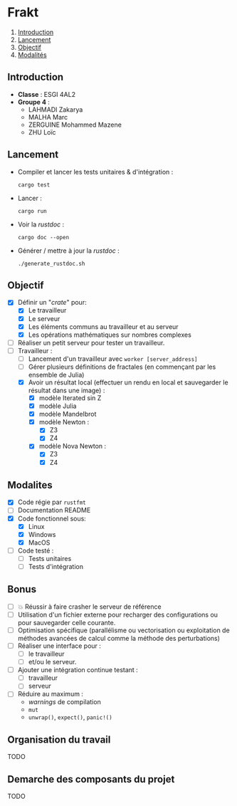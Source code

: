 # Frakt

1. [Introduction](#introduction)
2. [Lancement](#lancement)
3. [Objectif](#objectif)
4. [Modalités](#modalites)

## Introduction
- **Classe** : ESGI 4AL2
- **Groupe 4** :
  - LAHMADI Zakarya
  - MALHA Marc
  - ZERGUINE Mohammed Mazene
  - ZHU Loïc

## Lancement
- Compiler et lancer les tests unitaires & d'intégration  :
  ```
  cargo test
  ```
- Lancer :
  ```
  cargo run
  ```
- Voir la _rustdoc_ :
  ```
  cargo doc --open
  ```
- Générer / mettre à jour la _rustdoc_ :
  ```
  ./generate_rustdoc.sh
  ```
  
## Objectif
- [x] Définir un "_crate_" pour:
  - [x] Le travailleur
  - [x] Le serveur
  - [x] Les éléments communs au travailleur et au serveur
  - [x] Les opérations mathématiques sur nombres complexes

- [ ] Réaliser un petit serveur pour tester un travailleur.
- [ ] Travailleur :
  - [ ] Lancement d'un travailleur avec `worker [server_address]`
  - [ ] Gérer plusieurs définitions de fractales (en commençant par les ensemble de Julia)
  - [x] Avoir un résultat local (effectuer un rendu en local et sauvegarder le résultat dans une image) :
    - [x] modèle Iterated sin Z
    - [x] modèle Julia
    - [x] modèle Mandelbrot
    - [x] modèle Newton :
      - [x] Z3
      - [x] Z4
    - [x] modèle Nova Newton :
      - [x] Z3
      - [x] Z4

## Modalites
- [x] Code régie par `rustfmt`
- [ ] Documentation README
- [x] Code fonctionnel sous:
  - [x] Linux
  - [x] Windows
  - [x] MacOS
- [ ] Code testé :
  - [ ] Tests unitaires
  - [ ] Tests d'intégration

## Bonus
- [ ] 💥 Réussir à faire crasher le serveur de référence
- [ ] Utilisation d'un fichier externe pour recharger des configurations ou pour sauvegarder celle courante.
- [ ] Optimisation spécifique (parallélisme ou vectorisation ou exploitation de méthodes avancées de calcul comme la méthode des perturbations)
- [ ] Réaliser une interface pour :
  - [ ] le travailleur
  - [ ] et/ou le serveur.
- [ ] Ajouter une intégration continue testant :
  - [ ] travailleur
  - [ ] serveur
- [ ] Réduire au maximum :
  - _warnings_ de compilation
  - `mut`
  - `unwrap()`, `expect()`, `panic!()`

## Organisation du travail
TODO

## Demarche des composants du projet
TODO